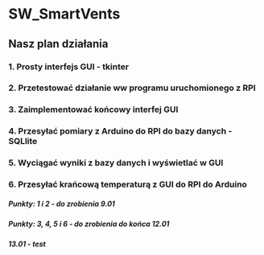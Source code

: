# SW_SmartVents

## Nasz plan działania

### 1. Prosty interfejs GUI - tkinter
### 2. Przetestować działanie ww programu uruchomionego z RPI
### 3. Zaimplementować końcowy interfej GUI
### 4. Przesyłać pomiary z Arduino do RPI do bazy danych - SQLlite
### 5. Wyciągać wyniki z bazy danych i wyświetlać w GUI
### 6. Przesyłać krańcową temperaturą z GUI do RPI do Arduino


##### Punkty: 1 i 2 - do zrobienia 9.01
##### Punkty: 3, 4, 5 i 6 - do zrobienia do końca 12.01
##### 13.01 - test
